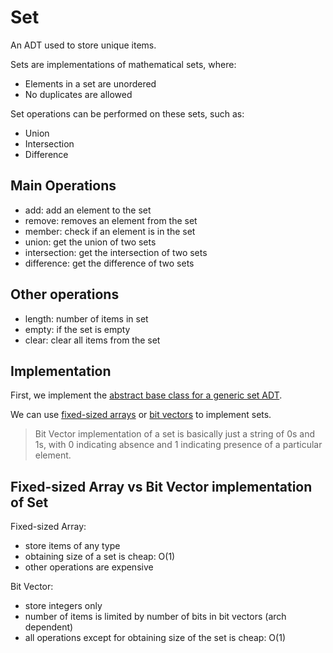 # Set

An ADT used to store unique items.

Sets are implementations of mathematical sets, where:

- Elements in a set are unordered
- No duplicates are allowed

Set operations can be performed on these sets, such as:

- Union
- Intersection
- Difference

## Main Operations

- add: add an element to the set
- remove: removes an element from the set
- member: check if an element is in the set
- union: get the union of two sets
- intersection: get the intersection of two sets
- difference: get the difference of two sets

## Other operations

- length: number of items in set
- empty: if the set is empty
- clear: clear all items from the set

## Implementation

First, we implement the [abstract base class for a generic set ADT](generic_set.py).

We can use [fixed-sized arrays](array_set.py) or [bit vectors](bit_vector_set.py) to implement sets.

> Bit Vector implementation of a set is basically just a string of 0s and 1s, with 0 indicating absence and 1 indicating presence of a particular element.

## Fixed-sized Array vs Bit Vector implementation of Set

Fixed-sized Array:

- store items of any type
- obtaining size of a set is cheap: O(1)
- other operations are expensive

Bit Vector:

- store integers only
- number of items is limited by number of bits in bit vectors (arch dependent)
- all operations except for obtaining size of the set is cheap: O(1)
